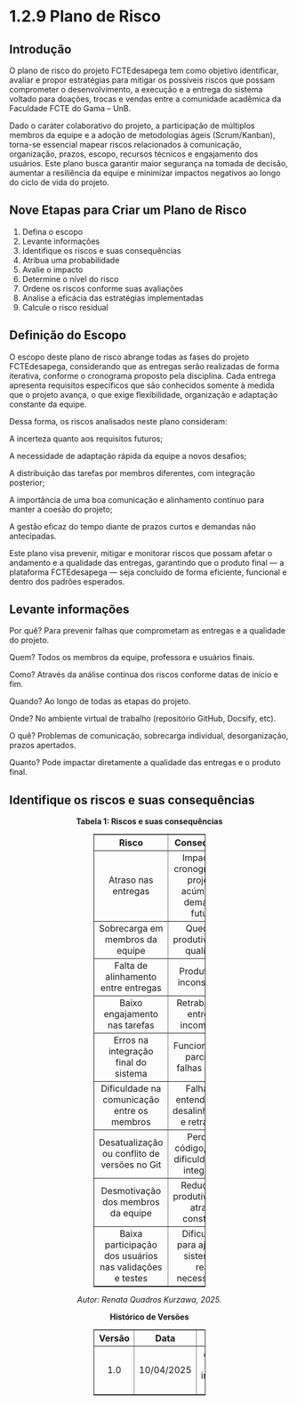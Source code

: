 # 1.2.9 Plano de Risco

## Introdução
O plano de risco do projeto FCTEdesapega tem como objetivo identificar, avaliar e propor estratégias para mitigar os possíveis riscos que possam comprometer o desenvolvimento, a execução e a entrega do sistema voltado para doações, trocas e vendas entre a comunidade acadêmica da Faculdade FCTE do Gama – UnB.

Dado o caráter colaborativo do projeto, a participação de múltiplos membros da equipe e a adoção de metodologias ágeis (Scrum/Kanban), torna-se essencial mapear riscos relacionados à comunicação, organização, prazos, escopo, recursos técnicos e engajamento dos usuários. Este plano busca garantir maior segurança na tomada de decisão, aumentar a resiliência da equipe e minimizar impactos negativos ao longo do ciclo de vida do projeto.

## Nove Etapas para Criar um Plano de Risco
1. Defina o escopo
2. Levante informações
3. Identifique os riscos e suas consequências 
4. Atribua uma probabilidade
5. Avalie o impacto
6. Determine o nível do risco
7. Ordene os riscos conforme suas avaliações
8. Analise a eficácia das estratégias implementadas
9. Calcule o risco residual

## Definição do Escopo 
O escopo deste plano de risco abrange todas as fases do projeto FCTEdesapega, considerando que as entregas serão realizadas de forma iterativa, conforme o cronograma proposto pela disciplina. Cada entrega apresenta requisitos específicos que são conhecidos somente à medida que o projeto avança, o que exige flexibilidade, organização e adaptação constante da equipe.

Dessa forma, os riscos analisados neste plano consideram:

A incerteza quanto aos requisitos futuros;

A necessidade de adaptação rápida da equipe a novos desafios;

A distribuição das tarefas por membros diferentes, com integração posterior;

A importância de uma boa comunicação e alinhamento contínuo para manter a coesão do projeto;

A gestão eficaz do tempo diante de prazos curtos e demandas não antecipadas.

Este plano visa prevenir, mitigar e monitorar riscos que possam afetar o andamento e a qualidade das entregas, garantindo que o produto final — a plataforma FCTEdesapega — seja concluído de forma eficiente, funcional e dentro dos padrões esperados.

## Levante informações
Por quê? Para prevenir falhas que comprometam as entregas e a qualidade do projeto.

Quem? Todos os membros da equipe, professora e usuários finais.

Como? Através da análise contínua dos riscos conforme datas de início e fim.

Quando? Ao longo de todas as etapas do projeto.

Onde? No ambiente virtual de trabalho (repositório GitHub, Docsify, etc).

O quê? Problemas de comunicação, sobrecarga individual, desorganização, prazos apertados.

Quanto? Pode impactar diretamente a qualidade das entregas e o produto final.

## Identifique os riscos e suas consequências

<p align="center"><strong>Tabela 1: Riscos e suas consequências</strong></p>

<table style="margin: auto; width: 40%; border-collapse: collapse;" border="1" cellpadding="8">
    <thead>
      <tr>
        <th style="text-align: center;"><strong>Risco</strong></th>
        <th style="text-align: center;"><strong>Consequência</strong></th>
      </tr>
    </thead>
    <tbody>
      <tr>
        <td style="text-align: center;">Atraso nas entregas</td>
        <td style="text-align: center;">Impacto no cronograma do projeto e acúmulo de demandas futuras</td>
      </tr>
      <tr>
        <td style="text-align: center;">Sobrecarga em membros da equipe</td>
        <td style="text-align: center;">Queda na produtividade e qualidade</td>
      </tr>
      <tr>
        <td style="text-align: center;">Falta de alinhamento entre entregas</td>
        <td style="text-align: center;">Produto final inconsistente</td>
      </tr>
      <tr>
        <td style="text-align: center;">Baixo engajamento nas tarefas</td>
        <td style="text-align: center;">Retrabalho ou entregas incompletas</td>
      </tr>
      <tr>
        <td style="text-align: center;">Erros na integração final do sistema</td>
        <td style="text-align: center;">Funcionamento parcial ou falhas críticas</td>
      </tr>
              <td style="text-align: center;">Dificuldade na comunicação entre os membros</td>
        <td style="text-align: center;">Falhas de entendimento, desalinhamento e retrabalho</td>
      </tr>
      <tr>
        <td style="text-align: center;">Desatualização ou conflito de versões no Git</td>
        <td style="text-align: center;">Perda de código, bugs e dificuldades na integração</td>
      </tr>
      <tr>
        <td style="text-align: center;">Desmotivação dos membros da equipe</td>
        <td style="text-align: center;">Redução da produtividade e atrasos constantes</td>
      </tr>
      <tr>
        <td style="text-align: center;">Baixa participação dos usuários nas validações e testes</td>
        <td style="text-align: center;">Dificuldade para ajustar o sistema às reais necessidades</td>
      </tr>
    </tbody>
  </table>

</div>
<p align="center"><em>Autor: Renata Quadros Kurzawa, 2025.</em></p>

<p align="center"><strong> Histórico de Versões</strong></p>

<table style="margin: auto; width: 40%; border-collapse: collapse;" border="1" cellpadding="8">
  <thead>
    <tr>
      <th style="text-align: center;">Versão</th>
      <th style="text-align: center;">Data</th>
      <th style="text-align: center;">Descrição</th>
      <th style="text-align: center;">Autor(es)</th>
      <th style="text-align: center;">Revisor(es)</th>
    </tr>
  </thead>
  <tbody>
    <tr>
      <td style="text-align: center;">1.0</td>
      <td style="text-align: center;">10/04/2025</td>
      <td style="text-align: center;">Adicionado escopo, informações e riscos</td>
      <td style="text-align: center;"><a href="https://github.com/RenataKurzawa">Renata Quadros</a></td>
      <td style="text-align: center;"><a href="https://github.com/"></a></td>
    </tr>
  </tbody>
</table>